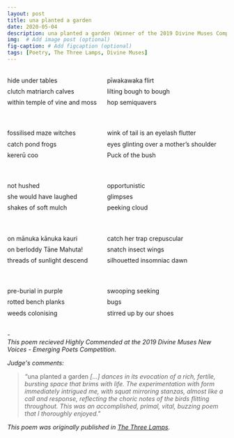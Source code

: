 ```yaml
---
layout: post
title: una planted a garden
date: 2020-05-04 
description: una planted a garden (Winner of the 2019 Divine Muses Competition)
img:  # Add image post (optional)
fig-caption: # Add figcaption (optional)
tags: [Poetry, The Three Lamps, Divine Muses]
---
```

<head>
<meta name="viewport" content="width=device-width, initial-scale=1">
<style>
.row {
  display: flex;
}

/* Create two equal columns that sits next to each other */
.column {
  flex: 50%;
  padding: 10px;
}
</style>
</head>

<div class="row">
  <div class="column">
    <p><p dir="ltr" style="line-height:1.7999999999999998;margin-top:0pt;margin-bottom:0pt;"><span style="background-color:transparent;font-weight:400;font-style:normal;font-variant:normal;text-decoration:none;vertical-align:baseline;white-space:pre;white-space:pre-wrap;">hide under tables</span></p>
<p dir="ltr" style="line-height:1.7999999999999998;margin-top:0pt;margin-bottom:0pt;"><span style="background-color:transparent;font-weight:400;font-style:normal;font-variant:normal;text-decoration:none;vertical-align:baseline;white-space:pre;white-space:pre-wrap;">clutch matriarch calves</span></p>
<p dir="ltr" style="line-height:1.7999999999999998;margin-top:0pt;margin-bottom:0pt;"><span style="background-color:transparent;font-weight:400;font-style:normal;font-variant:normal;text-decoration:none;vertical-align:baseline;white-space:pre;white-space:pre-wrap;">within temple of vine and moss</span></p>
<p><br></p>
<p dir="ltr" style="line-height:1.7999999999999998;margin-top:0pt;margin-bottom:0pt;"><span style="background-color:transparent;font-weight:400;font-style:normal;font-variant:normal;text-decoration:none;vertical-align:baseline;white-space:pre;white-space:pre-wrap;">fossilised maze witches</span></p>
<p dir="ltr" style="line-height:1.7999999999999998;margin-top:0pt;margin-bottom:0pt;"><span style="background-color:transparent;font-weight:400;font-style:normal;font-variant:normal;text-decoration:none;vertical-align:baseline;white-space:pre;white-space:pre-wrap;">catch pond frogs</span></p>
<p dir="ltr" style="line-height:1.7999999999999998;margin-top:0pt;margin-bottom:0pt;"><span style="background-color:transparent;font-weight:400;font-style:normal;font-variant:normal;text-decoration:none;vertical-align:baseline;white-space:pre;white-space:pre-wrap;">kererū coo</span></p>
<p><br></p>
<p dir="ltr" style="line-height:1.7999999999999998;margin-top:0pt;margin-bottom:0pt;"><span style="background-color:transparent;font-weight:400;font-style:normal;font-variant:normal;text-decoration:none;vertical-align:baseline;white-space:pre;white-space:pre-wrap;">not hushed</span></p>
<p dir="ltr" style="line-height:1.7999999999999998;margin-top:0pt;margin-bottom:0pt;"><span style="background-color:transparent;font-weight:400;font-style:normal;font-variant:normal;text-decoration:none;vertical-align:baseline;white-space:pre;white-space:pre-wrap;">she would have laughed</span></p>
<p dir="ltr" style="line-height:1.7999999999999998;margin-top:0pt;margin-bottom:0pt;"><span style="background-color:transparent;font-weight:400;font-style:normal;font-variant:normal;text-decoration:none;vertical-align:baseline;white-space:pre;white-space:pre-wrap;">shakes of soft mulch</span></p>
<p><br></p>
<p dir="ltr" style="line-height:1.7999999999999998;margin-top:0pt;margin-bottom:0pt;"><span style="background-color:transparent;font-weight:400;font-style:normal;font-variant:normal;text-decoration:none;vertical-align:baseline;white-space:pre;white-space:pre-wrap;">on mānuka kānuka kauri</span></p>
<p dir="ltr" style="line-height:1.7999999999999998;margin-top:0pt;margin-bottom:0pt;"><span style="background-color:transparent;font-weight:400;font-style:normal;font-variant:normal;text-decoration:none;vertical-align:baseline;white-space:pre;white-space:pre-wrap;">on berloddy Tāne Mahuta!</span></p>
<p dir="ltr" style="line-height:1.7999999999999998;margin-top:0pt;margin-bottom:0pt;"><span style="background-color:transparent;font-weight:400;font-style:normal;font-variant:normal;text-decoration:none;vertical-align:baseline;white-space:pre;white-space:pre-wrap;">threads of sunlight descend</span></p>
<p><br></p>
<p dir="ltr" style="line-height:1.7999999999999998;margin-top:0pt;margin-bottom:0pt;"><span style="background-color:transparent;font-weight:400;font-style:normal;font-variant:normal;text-decoration:none;vertical-align:baseline;white-space:pre;white-space:pre-wrap;">pre-burial in purple</span></p>
<p dir="ltr" style="line-height:1.7999999999999998;margin-top:0pt;margin-bottom:0pt;"><span style="background-color:transparent;font-weight:400;font-style:normal;font-variant:normal;text-decoration:none;vertical-align:baseline;white-space:pre;white-space:pre-wrap;">rotted bench planks</span></p>
<p dir="ltr" style="line-height:1.7999999999999998;margin-top:0pt;margin-bottom:0pt;"><span style="background-color:transparent;font-weight:400;font-style:normal;font-variant:normal;text-decoration:none;vertical-align:baseline;white-space:pre;white-space:pre-wrap;">weeds colonising</span></p>
</p>
  </div>
  <div class="column">
    <p><p dir="ltr" style="line-height:1.7999999999999998;margin-top:0pt;margin-bottom:0pt;"><span style="background-color:transparent;font-weight:400;font-style:normal;font-variant:normal;text-decoration:none;vertical-align:baseline;white-space:pre;white-space:pre-wrap;">pīwakawaka flirt</span></p>
<p dir="ltr" style="line-height:1.7999999999999998;margin-top:0pt;margin-bottom:0pt;"><span style="background-color:transparent;font-weight:400;font-style:normal;font-variant:normal;text-decoration:none;vertical-align:baseline;white-space:pre;white-space:pre-wrap;">lilting bough to bough</span></p>
<p dir="ltr" style="line-height:1.7999999999999998;margin-top:0pt;margin-bottom:0pt;"><span style="background-color:transparent;font-weight:400;font-style:normal;font-variant:normal;text-decoration:none;vertical-align:baseline;white-space:pre;white-space:pre-wrap;">hop semiquavers</span></p>
<p><br></p>
<p dir="ltr" style="line-height:1.7999999999999998;margin-top:0pt;margin-bottom:0pt;"><span style="background-color:transparent;font-weight:400;font-style:normal;font-variant:normal;text-decoration:none;vertical-align:baseline;white-space:pre;white-space:pre-wrap;">wink of tail is an eyelash flutter</span></p>
<p dir="ltr" style="line-height:1.7999999999999998;margin-top:0pt;margin-bottom:0pt;"><span style="background-color:transparent;font-weight:400;font-style:normal;font-variant:normal;text-decoration:none;vertical-align:baseline;white-space:pre;white-space:pre-wrap;">eyes glinting over a mother&rsquo;s shoulder</span></p>
<p dir="ltr" style="line-height:1.7999999999999998;margin-top:0pt;margin-bottom:0pt;"><span style="background-color:transparent;font-weight:400;font-style:normal;font-variant:normal;text-decoration:none;vertical-align:baseline;white-space:pre;white-space:pre-wrap;">Puck of the bush</span></p>
<p><br></p>
<p dir="ltr" style="line-height:1.7999999999999998;margin-top:0pt;margin-bottom:0pt;"><span style="background-color:transparent;font-weight:400;font-style:normal;font-variant:normal;text-decoration:none;vertical-align:baseline;white-space:pre;white-space:pre-wrap;">opportunistic</span></p>
<p dir="ltr" style="line-height:1.7999999999999998;margin-top:0pt;margin-bottom:0pt;"><span style="background-color:transparent;font-weight:400;font-style:normal;font-variant:normal;text-decoration:none;vertical-align:baseline;white-space:pre;white-space:pre-wrap;">glimpses</span></p>
<p dir="ltr" style="line-height:1.7999999999999998;margin-top:0pt;margin-bottom:0pt;"><span style="background-color:transparent;font-weight:400;font-style:normal;font-variant:normal;text-decoration:none;vertical-align:baseline;white-space:pre;white-space:pre-wrap;">peeking cloud</span></p>
<p><br></p>
<p dir="ltr" style="line-height:1.7999999999999998;margin-top:0pt;margin-bottom:0pt;"><span style="background-color:transparent;font-weight:400;font-style:normal;font-variant:normal;text-decoration:none;vertical-align:baseline;white-space:pre;white-space:pre-wrap;">catch her trap crepuscular</span></p>
<p dir="ltr" style="line-height:1.7999999999999998;margin-top:0pt;margin-bottom:0pt;"><span style="background-color:transparent;font-weight:400;font-style:normal;font-variant:normal;text-decoration:none;vertical-align:baseline;white-space:pre;white-space:pre-wrap;">snatch insect wings</span></p>
<p dir="ltr" style="line-height:1.7999999999999998;margin-top:0pt;margin-bottom:0pt;"><span style="background-color:transparent;font-weight:400;font-style:normal;font-variant:normal;text-decoration:none;vertical-align:baseline;white-space:pre;white-space:pre-wrap;">silhouetted insomniac dawn</span></p>
<p><br></p>
<p dir="ltr" style="line-height:1.7999999999999998;margin-top:0pt;margin-bottom:0pt;"><span style="background-color:transparent;font-weight:400;font-style:normal;font-variant:normal;text-decoration:none;vertical-align:baseline;white-space:pre;white-space:pre-wrap;">swooping seeking</span></p>
<p dir="ltr" style="line-height:1.7999999999999998;margin-top:0pt;margin-bottom:0pt;"><span style="background-color:transparent;font-weight:400;font-style:normal;font-variant:normal;text-decoration:none;vertical-align:baseline;white-space:pre;white-space:pre-wrap;">bugs</span></p>
<p dir="ltr" style="line-height:1.7999999999999998;margin-top:0pt;margin-bottom:0pt;"><span style="background-color:transparent;font-weight:400;font-style:normal;font-variant:normal;text-decoration:none;vertical-align:baseline;white-space:pre;white-space:pre-wrap;">stirred up by our shoes</span></p>
</p>
  </div>
</div>

-<br>
<em>This poem recieved Highly Commended at the 2019 Divine Muses New Voices - Emerging Poets Competition.</em><br>

<em>Judge's comments: </em>
><em>&ldquo;</em>una planted a garden <em>[...] dances in its evocation of a rich, fertile, bursting space that brims with life. The experimentation with form immediately intrigued me, with squat mirroring stanzas, almost like a call and response, reflecting the choric notes of the birds flitting throughout. This was an accomplished, primal, vital, buzzing poem that I thoroughly enjoyed."</em>

<em>This poem was originally published in <a href="https://www.thethreelamps.com/article/lily-holloway?publication=spring-2019">The Three Lamps</a>.</em>

